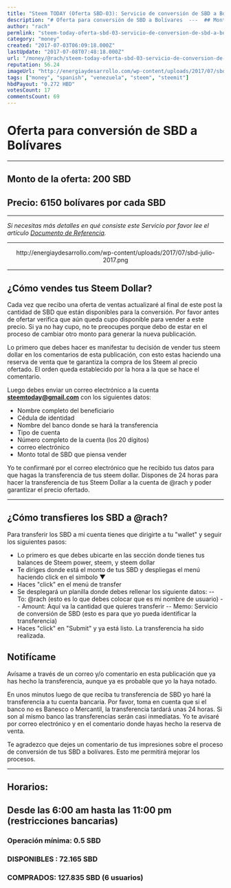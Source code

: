 ```yaml
---
title: "Steem TODAY (Oferta SBD-03): Servicio de conversión de SBD a Bolívares"
description: "# Oferta para conversión de SBD a Bolívares  ---  ## Monto de la oferta: 200 SBD ## Precio: 6150 bolívares por cada SBD ---  *Si necesitas más detalle..."
author: "rach"
permlink: "steem-today-oferta-sbd-03-servicio-de-conversion-de-sbd-a-bolivares"
category: "money"
created: "2017-07-03T06:09:18.000Z"
lastUpdate: "2017-07-08T07:48:18.000Z"
url: "/money/@rach/steem-today-oferta-sbd-03-servicio-de-conversion-de-sbd-a-bolivares"
reputation: 56.24
imageUrl: "http://energiaydesarrollo.com/wp-content/uploads/2017/07/sbd-julio-2017.png"
tags: ["money", "spanish", "venezuela", "steem", "steemit"]
hbdPayout: "0.272 HBD"
votesCount: 17
commentsCount: 69
---
```


# Oferta para conversión de SBD a Bolívares

---

## Monto de la oferta: 200 SBD
## Precio: 6150 bolívares por cada SBD
---

*Si necesitas más detalles en qué consiste este Servicio por favor lee el artículo [Documento de Referencia](https://steemit.com/money/@rach/steem-today-servicio-de-cambio-de-steem-dollar-por-bolivares-documento-de-referencia).*

---

<center>http://energiaydesarrollo.com/wp-content/uploads/2017/07/sbd-julio-2017.png</center>


---
## ¿Cómo vendes tus Steem Dollar?
Cada vez que recibo una oferta de ventas actualizaré al final de este post la cantidad de SBD que están disponibles para la conversión. Por favor antes de ofertar verifica que aún queda cupo disponible para vender a este precio. Si ya no hay cupo, no te preocupes porque debo de estar en el proceso de cambiar otro monto para generar la nueva publicación.

Lo primero que debes hacer es manifestar tu decisión de vender tus steem dollar en los comentarios de esta publicación, con esto estas haciendo una reserva de venta que te garantiza la compra de los Steem al precio ofertado. El orden queda establecido por la hora a la que se hace el comentario.

Luego debes enviar un correo electrónico a la cuenta **steemtoday@gmail.com** con los siguientes datos:

- Nombre completo del beneficiario
- Cédula de identidad
- Nombre del banco donde se hará la transferencia
- Tipo de cuenta
- Número completo de la cuenta (los 20 dígitos)
- correo electrónico
- Monto total de SBD que piensa vender

Yo te confirmaré por el correo electrónico que he recibido tus datos para que hagas la transferencia de tus steem dollar. Dispones de 24 horas para hacer la transferencia de tus Steem Dollar a la cuenta de @rach y poder garantizar el precio ofertado.

---

## ¿Cómo transfieres los SBD a @rach?

Para transferir los SBD a mi cuenta tienes que dirigirte a tu "wallet" y seguir los siguientes pasos:

- Lo primero es que debes ubicarte en las sección donde tienes tus balances de Steem power, steem, y steem dollar
- Te diriges donde está el monto de tus SBD y despliegas el menú haciendo click en el simbolo ▼
- Haces "click" en el menú de transfer
- Se desplegará un planilla donde debes rellenar los siguiente datos:
-- To: @rach (esto es lo que debes colocar que es mi nombre de usuario)
-- Amount: Aquí va la cantidad que quieres transferir
-- Memo: Servicio de conversión de SBD (esto es para que yo pueda identificar la transferencia)
- Haces "click" en "Submit" y ya está listo. La transferencia ha sido realizada.

## Notifícame
Avísame a través de un correo y/o comentario en esta publicación que ya has hecho la transferencia, aunque ya es probable que yo la haya notado.

En unos minutos luego de que reciba tu transferencia de SBD yo haré la transferencia a tu cuenta bancaria. Por favor, toma en cuenta que si el banco no es Banesco o Mercantil, la transferencia tardará unas 24 horas. Si son al mismo banco las transferencias serán casi inmediatas.
Yo te avisaré por correo electrónico y en el comentario donde hayas hecho la reserva de venta.

Te agradezco que dejes un comentario de tus impresiones sobre el proceso de conversión de tus SBD a bolívares. Esto me permitirá mejorar los procesos.

---
## Horarios:
## Desde las 6:00 am hasta las 11:00 pm (restricciones bancarias)

### Operación mínima: 0.5 SBD
### DISPONIBLES : 72.165 SBD
### COMPRADOS: 127.835 SBD (6 usuarios)